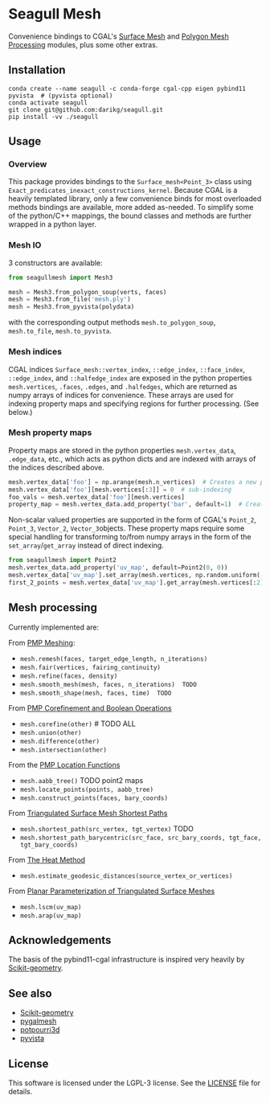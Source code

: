 # Seagull Mesh

Convenience bindings to CGAL's [Surface Mesh](https://doc.cgal.org/latest/Surface_mesh/index.html)
 and [Polygon Mesh Processing](https://doc.cgal.org/latest/Polygon_mesh_processing/index.html) modules, plus some other 
extras.

## Installation

```shell
conda create --name seagull -c conda-forge cgal-cpp eigen pybind11 pyvista  # (pyvista optional)
conda activate seagull
git clone git@github.com:darikg/seagull.git
pip install -vv ./seagull 
```

## Usage

### Overview

This package provides bindings to the `Surface_mesh<Point_3>` class using 
`Exact_predicates_inexact_constructions_kernel`. Because CGAL is a heavily templated library, only a few convenience 
binds for most overloaded methods 
bindings are available, more added as-needed. To simplify some of the python/C++ mappings, the bound classes and 
methods are 
further wrapped in a python layer.

### Mesh IO

3 constructors are available:
```python
from seagullmesh import Mesh3

mesh = Mesh3.from_polygon_soup(verts, faces)
mesh = Mesh3.from_file('mesh.ply')
mesh = Mesh3.from_pyvista(polydata)
```

with the corresponding output methods `mesh.to_polygon_soup`, `mesh.to_file`, `mesh.to_pyvista`.

### Mesh indices

CGAL indices `Surface_mesh::vertex_index`, `::edge_index`, `::face_index`, `::edge_index`, and `::halfedge_index` 
are exposed in the python properties `mesh.vertices`, `.faces`, `.edges`, and `.halfedges`, which are returned as 
numpy arrays of indices for convenience. These arrays are used for indexing property maps and specifying regions for 
further processing. (See below.)

### Mesh property maps

Property maps are stored in the python properties `mesh.vertex_data`, `.edge_data`, etc., which acts as python dicts 
and are indexed with arrays of the indices described above.

```python
mesh.vertex_data['foo'] = np.arange(mesh.n_vertices)  # Creates a new property
mesh.vertex_data['foo'][mesh.vertices[:3]] = 0  # sub-indexing
foo_vals = mesh.vertex_data['foo'][mesh.vertices]
property_map = mesh.vertex_data.add_property('bar', default=1)  # Create a property map manually
```

Non-scalar valued properties are supported in the form of CGAL's `Point_2`, `Point_3`, `Vector_2`, `Vector_3`objects.
These property maps require some special handling for transforming to/from numpy arrays in the form of the 
`set_array`/`get_array` instead of direct indexing.

```python
from seagullmesh import Point2
mesh.vertex_data.add_property('uv_map', default=Point2(0, 0))
mesh.vertex_data['uv_map'].set_array(mesh.vertices, np.random.uniform(-1, 1, (mesh.n_vertices, 2)))
first_2_points = mesh.vertex_data['uv_map'].get_array(mesh.vertices[:2])
```

## Mesh processing

Currently implemented are:

From [PMP Meshing](https://doc.cgal.org/latest/Polygon_mesh_processing/group__PMP__meshing__grp.html):
  - `mesh.remesh(faces, target_edge_length, n_iterations)`
  - `mesh.fair(vertices, fairing_continuity)`
  - `mesh.refine(faces, density)`
  - `mesh.smooth_mesh(mesh, faces, n_iterations)  TODO`
  - `mesh.smooth_shape(mesh, faces, time)  TODO`

From [PMP Corefinement and Boolean Operations](https://doc.cgal.org/latest/Polygon_mesh_processing/group__PMP__corefinement__grp.html)
  - `mesh.corefine(other)`  # TODO ALL
  - `mesh.union(other)`
  - `mesh.difference(other)`
  - `mesh.intersection(other)`

From the [PMP Location Functions](https://doc.cgal.org/latest/Polygon_mesh_processing/group__PMP__locate__grp.html)
  - `mesh.aabb_tree()`  TODO point2 maps
  - `mesh.locate_points(points, aabb_tree)`
  - `mesh.construct_points(faces, bary_coords)`

From [Triangulated Surface Mesh Shortest Paths
](https://doc.cgal.org/latest/Surface_mesh_shortest_path/group__PkgSurfaceMeshShortestPathRef.html)
  - `mesh.shortest_path(src_vertex, tgt_vertex)`  TODO
  - `mesh.shortest_path_barycentric(src_face, src_bary_coords, tgt_face, tgt_bary_coords)`

From [The Heat Method](https://doc.cgal.org/latest/Heat_method_3/classCGAL_1_1Heat__method__3_1_1Surface__mesh__geodesic__distances__3.html)
  - `mesh.estimate_geodesic_distances(source_vertex_or_vertices)`

From [Planar Parameterization of Triangulated Surface Meshes](https://doc.cgal.org/latest/Surface_mesh_parameterization/group__PkgSurfaceMeshParameterizationRef.html)
  - `mesh.lscm(uv_map)`
  - `mesh.arap(uv_map)`

## Acknowledgements

The basis of the pybind11-cgal infrastructure is inspired very heavily by [Scikit-geometry](https://github.com/scikit-geometry/scikit-geometry).

## See also
  - [Scikit-geometry](https://github.com/scikit-geometry/scikit-geometry)
  - [pygalmesh](https://github.com/meshpro/pygalmesh)
  - [potpourri3d](https://github.com/nmwsharp/potpourri3d)
  - [pyvista](https://github.com/pyvista/pyvista)

## License

This software is licensed under the LGPL-3 license. See the [LICENSE](LICENSE) file for details.
